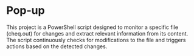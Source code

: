 # Pop-up
This project is a PowerShell script designed to monitor a specific file (cheq.out) for changes and extract relevant information from its content. The script continuously checks for modifications to the file and triggers actions based on the detected changes.
